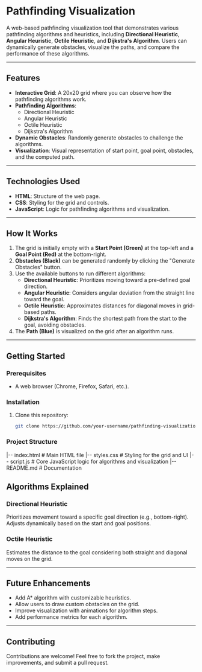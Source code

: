 # Pathfinding Visualization

A web-based pathfinding visualization tool that demonstrates various pathfinding algorithms and heuristics, including **Directional Heuristic**, **Angular Heuristic**, **Octile Heuristic**, and **Dijkstra's Algorithm**. Users can dynamically generate obstacles, visualize the paths, and compare the performance of these algorithms.

---

## Features

- **Interactive Grid**: A 20x20 grid where you can observe how the pathfinding algorithms work.
- **Pathfinding Algorithms**:
  - Directional Heuristic
  - Angular Heuristic
  - Octile Heuristic
  - Dijkstra's Algorithm
- **Dynamic Obstacles**: Randomly generate obstacles to challenge the algorithms.
- **Visualization**: Visual representation of start point, goal point, obstacles, and the computed path.

---

## Technologies Used

- **HTML**: Structure of the web page.
- **CSS**: Styling for the grid and controls.
- **JavaScript**: Logic for pathfinding algorithms and visualization.

---

## How It Works

1. The grid is initially empty with a **Start Point (Green)** at the top-left and a **Goal Point (Red)** at the bottom-right.
2. **Obstacles (Black)** can be generated randomly by clicking the "Generate Obstacles" button.
3. Use the available buttons to run different algorithms:
   - **Directional Heuristic**: Prioritizes moving toward a pre-defined goal direction.
   - **Angular Heuristic**: Considers angular deviation from the straight line toward the goal.
   - **Octile Heuristic**: Approximates distances for diagonal moves in grid-based paths.
   - **Dijkstra's Algorithm**: Finds the shortest path from the start to the goal, avoiding obstacles.
4. The **Path (Blue)** is visualized on the grid after an algorithm runs.

---

## Getting Started

### Prerequisites

- A web browser (Chrome, Firefox, Safari, etc.).

### Installation

1. Clone this repository:
   ```bash
   git clone https://github.com/your-username/pathfinding-visualization.git

### Project Structure

|-- index.html       # Main HTML file
|-- styles.css       # Styling for the grid and UI
|-- script.js        # Core JavaScript logic for algorithms and visualization
|-- README.md        # Documentation

## Algorithms Explained

### Directional Heuristic

Prioritizes movement toward a specific goal direction (e.g., bottom-right). Adjusts dynamically based on the start and goal positions.

### Octile Heuristic

Estimates the distance to the goal considering both straight and diagonal moves on the grid.


---

## Future Enhancements

- Add A* algorithm with customizable heuristics.
- Allow users to draw custom obstacles on the grid.
- Improve visualization with animations for algorithm steps.
- Add performance metrics for each algorithm.

---

## Contributing

Contributions are welcome! Feel free to fork the project, make improvements, and submit a pull request.
